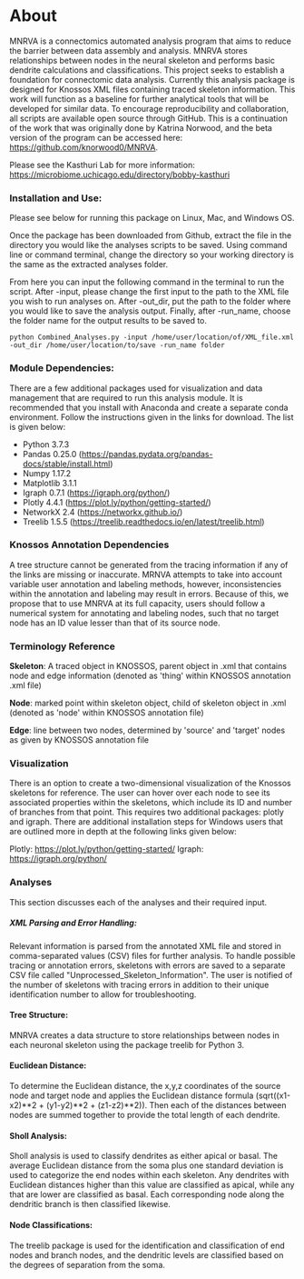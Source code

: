 # About

MNRVA is a connectomics automated analysis program that aims to reduce the barrier between data assembly and analysis. MNRVA stores relationships between nodes in the neural skeleton and performs basic dendrite calculations and classifications. This project seeks to establish a foundation for connectomic data analysis. Currently this analysis package is designed for Knossos XML files containing traced skeleton information. This work will function as a baseline for further analytical tools that will be developed for similar data. To encourage reproducibility and collaboration, all scripts are available open source through GitHub. This is a continuation of the work that was originally done by Katrina Norwood, and the beta version of the program can be accessed here: https://github.com/knorwood0/MNRVA.


Please see the Kasthuri Lab for more information: https://microbiome.uchicago.edu/directory/bobby-kasthuri


### Installation and Use:

Please see below for running this package on Linux, Mac, and Windows OS.

Once the package has been downloaded from Github, extract the file in the directory you would like the analyses scripts to be saved. Using command line  or command terminal, change the directory so your working directory is the same as the extracted analyses folder.

From here you can input the following command in the terminal to run the script. After -input, please change the first input to the path to the XML file you wish to run analyses on. After -out_dir, put the path to the folder where you would like to save the analysis output. Finally, after -run_name, choose the folder name for the output results to be saved to.

```shell script
python Combined_Analyses.py -input /home/user/location/of/XML_file.xml -out_dir /home/user/location/to/save -run_name folder
```


### Module Dependencies:

There are a few additional packages used for visualization and data management that are required to run this analysis module.
It is recommended that you install with Anaconda and create a separate conda environment.
Follow the instructions given in the links for download. The list is given below:

* Python 3.7.3
* Pandas 0.25.0 (https://pandas.pydata.org/pandas-docs/stable/install.html)
* Numpy 1.17.2
* Matplotlib 3.1.1
* Igraph 0.7.1 (https://igraph.org/python/)
* Plotly 4.4.1 (https://plot.ly/python/getting-started/)
* NetworkX 2.4 (https://networkx.github.io/)
* Treelib 1.5.5 (https://treelib.readthedocs.io/en/latest/treelib.html)


### Knossos Annotation Dependencies

A tree structure cannot be generated from the tracing information if any of the links are missing or inaccurate. MRNVA attempts to take into account variable user annotation and labeling methods, however, inconsistencies within the annotation and labeling may result in errors. Because of this, we propose that to use MNRVA at its full capacity, users should follow a numerical system for annotating and labeling nodes, such that no target node has an ID value lesser than that of its source node. 

### Terminology Reference

__Skeleton__: A traced object in KNOSSOS, parent object in .xml that contains node and edge information (denoted as 'thing' within KNOSSOS
annotation .xml file)

__Node__: marked point within skeleton object, child of skeleton object in .xml (denoted as 'node' within KNOSSOS annotation file)

__Edge__: line between two nodes, determined by 'source' and 'target' nodes as given by KNOSSOS annotation file


### Visualization

There is an option to create a two-dimensional visualization of the Knossos skeletons for reference. The user can hover over each node to see its associated properties within the skeletons, which include its ID and number of branches from that point. This requires two additional packages: plotly and igraph. There are additional installation steps for Windows users that are outlined more in depth at the following links given below:

Plotly: https://plot.ly/python/getting-started/ 
Igraph: https://igraph.org/python/

### Analyses

This section discusses each of the analyses and their required input. 

##### XML Parsing and Error Handling:
Relevant information is parsed from the annotated XML file and stored in comma-separated values (CSV) files for further analysis. To handle possible tracing or annotation errors, skeletons with errors are saved to a separate CSV file called "Unprocessed_Skeleton_Information". The user is notified of the number of skeletons with tracing errors in addition to their unique identification number to allow for troubleshooting. 

#### Tree Structure:
MNRVA creates a data structure to store relationships between nodes in each neuronal skeleton using the package treelib for Python 3. 

#### Euclidean Distance:
To determine the Euclidean distance, the x,y,z coordinates of the source node and target node and applies the Euclidean distance formula (sqrt((x1-x2)**2 + (y1-y2)**2 + (z1-z2)**2)). 
Then each of the distances between nodes are summed together to provide the total length of each dendrite. 

#### Sholl Analysis:
Sholl analysis is used to classify dendrites as either apical or basal. The average Euclidean distance from the soma plus one standard deviation is used to categorize the end nodes within each skeleton. Any dendrites with Euclidean distances higher than this value are classified as apical, while any that are lower are classified as basal. Each corresponding node along the dendritic branch is then classified likewise. 
 
 #### Node Classifications:
 The treelib package is used for the identification and classification of end nodes and branch nodes, and the dendritic levels are classified based on the degrees of separation from the soma.

